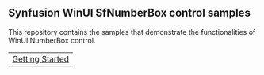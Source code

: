 ## Synfusion WinUI SfNumberBox control samples
This repository contains the samples that demonstrate the functionalities of WinUI NumberBox control.

<table>
 <tr>
  <td><a href="Samples/ExploringNumberBox">Getting Started</a></td>
 </tr>
</table>
